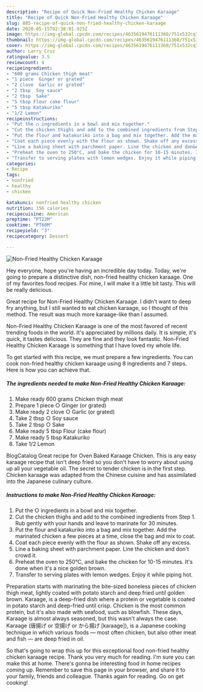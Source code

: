 ```yaml
---
description: "Recipe of Quick Non-Fried Healthy Chicken Karaage"
title: "Recipe of Quick Non-Fried Healthy Chicken Karaage"
slug: 885-recipe-of-quick-non-fried-healthy-chicken-karaage
date: 2020-05-15T02:38:01.925Z
image: https://img-global.cpcdn.com/recipes/4635619476111360/751x532cq70/non-fried-healthy-chicken-karaage-recipe-main-photo.jpg
thumbnail: https://img-global.cpcdn.com/recipes/4635619476111360/751x532cq70/non-fried-healthy-chicken-karaage-recipe-main-photo.jpg
cover: https://img-global.cpcdn.com/recipes/4635619476111360/751x532cq70/non-fried-healthy-chicken-karaage-recipe-main-photo.jpg
author: Larry Cruz
ratingvalue: 3.5
reviewcount: 4
recipeingredient:
- "600 grams Chicken thigh meat"
- "1 piece  Ginger or grated"
- "2 clove  Garlic or grated"
- "2 tbsp  Soy sauce"
- "2 tbsp  Sake"
- "5 tbsp Flour cake flour"
- "5 tbsp Katakuriko"
- "1/2 Lemon"
recipeinstructions:
- "Put the ○ ingredients in a bowl and mix together."
- "Cut the chicken thighs and add to the combined ingredients from Step 1. Rub gently with your hands and leave to marinate for 30 minutes."
- "Put the flour and katakuriko into a bag and mix together. Add the marinated chicken a few pieces at a time, close the bag and mix to  coat."
- "Coat each piece evenly with the flour as shown. Shake off any excess."
- "Line a baking sheet with parchment paper. Line the chicken and don&#39;t crowd it."
- "Preheat the oven to 250°C, and bake the chicken for 10-15 minutes. It&#39;s done when it&#39;s a nice golden brown."
- "Transfer to serving plates with lemon wedges. Enjoy it while piping hot."
categories:
- Recipe
tags:
- nonfried
- healthy
- chicken

katakunci: nonfried healthy chicken 
nutrition: 156 calories
recipecuisine: American
preptime: "PT22M"
cooktime: "PT60M"
recipeyield: "3"
recipecategory: Dessert

---
```



![Non-Fried Healthy Chicken Karaage](https://img-global.cpcdn.com/recipes/4635619476111360/751x532cq70/non-fried-healthy-chicken-karaage-recipe-main-photo.jpg)

Hey everyone, hope you're having an incredible day today. Today, we're going to prepare a distinctive dish, non-fried healthy chicken karaage. One of my favorites food recipes. For mine, I will make it a little bit tasty. This will be really delicious.

Great recipe for Non-Fried Healthy Chicken Karaage. I didn&#39;t want to deep fry anything, but I still wanted to eat chicken karaage, so I thought of this method. The result was much more karaage-like than I assumed.

Non-Fried Healthy Chicken Karaage is one of the most favored of recent trending foods in the world. It's appreciated by millions daily. It is simple, it's quick, it tastes delicious. They are fine and they look fantastic. Non-Fried Healthy Chicken Karaage is something that I have loved my whole life.


To get started with this recipe, we must prepare a few ingredients. You can cook non-fried healthy chicken karaage using 8 ingredients and 7 steps. Here is how you can achieve that.

<!--inarticleads1-->

##### The ingredients needed to make Non-Fried Healthy Chicken Karaage:

1. Make ready 600 grams Chicken thigh meat
1. Prepare 1 piece ○ Ginger (or grated)
1. Make ready 2 clove ○ Garlic (or grated)
1. Take 2 tbsp ○ Soy sauce
1. Take 2 tbsp ○ Sake
1. Make ready 5 tbsp Flour (cake flour)
1. Make ready 5 tbsp Katakuriko
1. Take 1/2 Lemon


BlogCatalog Great recipe for Oven Baked Karaage Chicken. This is any easy karaage recipe that isn&#39;t deep fried so you don&#39;t have to worry about using up all your vegetable oil. The secret to tender chicken is in the first step. Chicken karaage was adapted from the Chinese cuisine and has assimilated into the Japanese culinary culture. 

<!--inarticleads2-->

##### Instructions to make Non-Fried Healthy Chicken Karaage:

1. Put the ○ ingredients in a bowl and mix together.
1. Cut the chicken thighs and add to the combined ingredients from Step 1. Rub gently with your hands and leave to marinate for 30 minutes.
1. Put the flour and katakuriko into a bag and mix together. Add the marinated chicken a few pieces at a time, close the bag and mix to  coat.
1. Coat each piece evenly with the flour as shown. Shake off any excess.
1. Line a baking sheet with parchment paper. Line the chicken and don&#39;t crowd it.
1. Preheat the oven to 250°C, and bake the chicken for 10-15 minutes. It&#39;s done when it&#39;s a nice golden brown.
1. Transfer to serving plates with lemon wedges. Enjoy it while piping hot.


Preparation starts with marinating the bite-sized boneless pieces of chicken thigh meat, lightly coated with potato starch and deep fried until golden brown. Karaage, is a deep-fried dish where a protein or vegetable is coated in potato starch and deep-fried until crisp. Chicken is the most common protein, but it&#39;s also made with seafood, such as blowfish. These days, Karaage is almost always seasoned, but this wasn&#39;t always the case. Karaage (唐揚げ or 空揚げ or から揚げ [kaɾaaɡe]), is a Japanese cooking technique in which various foods — most often chicken, but also other meat and fish — are deep fried in oil. 

So that's going to wrap this up for this exceptional food non-fried healthy chicken karaage recipe. Thank you very much for reading. I'm sure you can make this at home. There's gonna be interesting food in home recipes coming up. Remember to save this page in your browser, and share it to your family, friends and colleague. Thanks again for reading. Go on get cooking!

